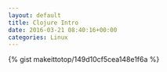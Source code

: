 ```yaml
---
layout: default                                                                                                              
title: Clojure Intro                                                                                                                       
date: 2016-03-21 08:40:16+00:00                                                                                                                        
categories: Linux                                                                                                                
---                                                                                                                              
```


{% gist makeittotop/149d10cf5cea148e1f6a %}                                                                                                           

